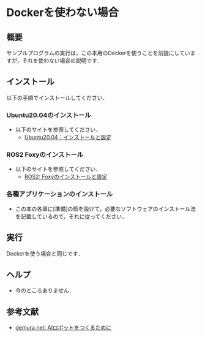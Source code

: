 # Dockerを使わない場合  
## 概要
サンプルプログラムの実行は，この本用のDockerを使うことを前提にしていますが，それを使わない場合の説明です．

## インストール
以下の手順でインストールしてください．
### Ubuntu20.04のインストール 
- 以下のサイトを参照してください．
  - [Ubuntu20.04：インストールと設定](https://demura.net/misc/21950.html)
### ROS2 Foxyのインストール  
- 以下のサイトを参照してください．
  - [ROS2: Foxyのインストールと設定](https://demura.net/education/lecture/20536.html)
### 各種アプリケーションのインストール
- この本の各章に[準備]の節を設けて，必要なソフトウェアのインストール法を記載しているので，それに従ってください．

## 実行
Dockerを使う場合と同じです．

## ヘルプ
- 今のところありません．

## 参考文献
- [demura.net: AIロボットをつくるために](https://demura.net/)
